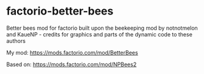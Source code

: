 # factorio-better-bees
Better bees mod for factorio
built upon the beekeeping mod by notnotmelon and KaueNP - credits for graphics and parts of the dynamic code to these authors

My mod: https://mods.factorio.com/mod/BetterBees

Based on: https://mods.factorio.com/mod/NPBees2
